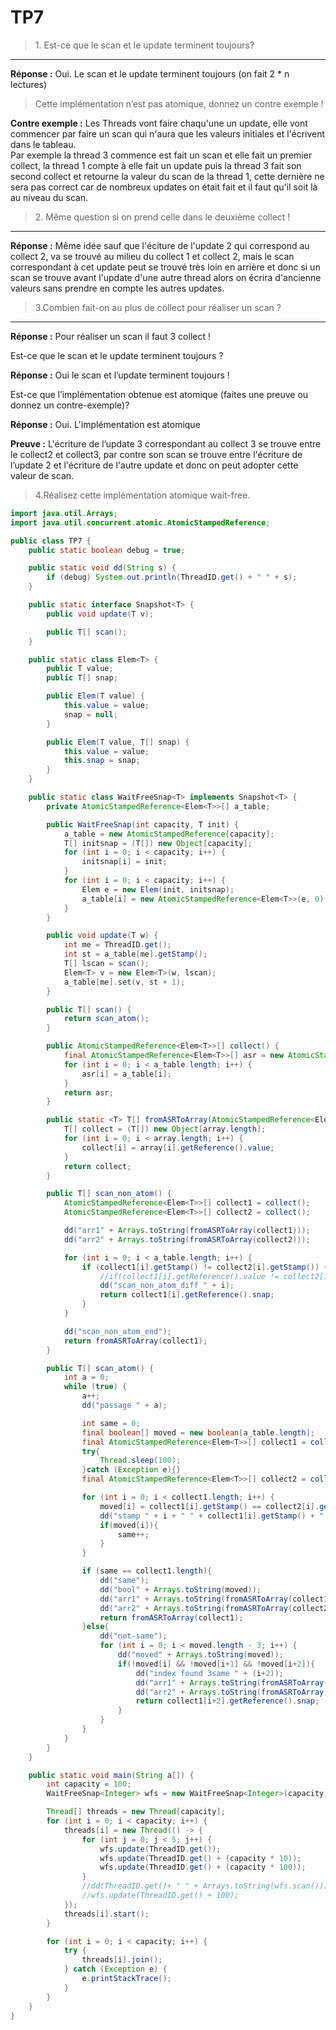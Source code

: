 # TP7

> 1\. Est-ce que le scan et le update terminent toujours?   
----------

**Réponse :** Oui. Le scan et le update terminent toujours (on fait 2 * n lectures)  

> Cette implémentation n’est pas atomique, donnez un contre exemple !  

**Contre exemple :**  Les Threads vont faire chaqu'une un update, elle vont commencer par faire un scan qui n'aura que les valeurs initiales et l'écrivent dans le tableau.  
Par exemple la thread 3 commence est fait un scan et elle fait un premier collect, la thread 1 compte à elle fait un update puis la thread 3 fait son second collect et retourne la valeur du scan de la thread 1, cette dernière ne sera pas correct car de nombreux updates on était fait et il faut qu'il soit là au niveau du scan.  

> 2\. Même question si on prend celle dans le deuxième collect ! 
------------

**Réponse :** Même idée sauf que l'éciture de l'update 2 qui correspond au collect 2, va se trouvé au milieu du collect 1 et collect 2, mais le scan correspondant à cet update peut se trouvé très loin en arrière et donc si un scan se trouve avant l'update d'une autre thread alors on écrira d'ancienne valeurs sans prendre en compte les autres updates.  

> 3\.Combien fait-on au plus de collect pour réaliser un scan ?  
---------

**Réponse :** Pour réaliser un scan il faut 3 collect !  

Est-ce que le scan et le update terminent toujours ?  

**Réponse :** Oui le scan et l’update terminent toujours !  

Est-ce que l’implémentation obtenue est atomique (faites une preuve ou donnez un contre-exemple)?  

**Réponse :** Oui. L'implémentation est atomique  

**Preuve :** L'écriture de l’update 3 correspondant au collect 3 se trouve entre le collect2 et collect3, par contre son scan se trouve entre l'écriture de l’update 2 et l'écriture de l'autre update et donc on peut adopter cette valeur de scan.    

> 4\.Réalisez cette implémentation atomique wait-free. 
```java
import java.util.Arrays;
import java.util.concurrent.atomic.AtomicStampedReference;

public class TP7 {
    public static boolean debug = true;

    public static void dd(String s) {
        if (debug) System.out.println(ThreadID.get() + " " + s);
    }

    public static interface Snapshot<T> {
        public void update(T v);

        public T[] scan();
    }

    public static class Elem<T> {
        public T value;
        public T[] snap;

        public Elem(T value) {
            this.value = value;
            snap = null;
        }

        public Elem(T value, T[] snap) {
            this.value = value;
            this.snap = snap;
        }
    }

    public static class WaitFreeSnap<T> implements Snapshot<T> {
        private AtomicStampedReference<Elem<T>>[] a_table;

        public WaitFreeSnap(int capacity, T init) {
            a_table = new AtomicStampedReference[capacity];
            T[] initsnap = (T[]) new Object[capacity];
            for (int i = 0; i < capacity; i++) {
                initsnap[i] = init;
            }
            for (int i = 0; i < capacity; i++) {
                Elem e = new Elem(init, initsnap);
                a_table[i] = new AtomicStampedReference<Elem<T>>(e, 0);
            }
        }

        public void update(T w) {
            int me = ThreadID.get();
            int st = a_table[me].getStamp();
            T[] lscan = scan();
            Elem<T> v = new Elem<T>(w, lscan);
            a_table[me].set(v, st + 1);
        }

        public T[] scan() {
            return scan_atom();
        }

        public AtomicStampedReference<Elem<T>>[] collect() {
            final AtomicStampedReference<Elem<T>>[] asr = new AtomicStampedReference[a_table.length];
            for (int i = 0; i < a_table.length; i++) {
                asr[i] = a_table[i];
            }
            return asr;
        }

        public static <T> T[] fromASRToArray(AtomicStampedReference<Elem<T>>[] array) {
            T[] collect = (T[]) new Object[array.length];
            for (int i = 0; i < array.length; i++) {
                collect[i] = array[i].getReference().value;
            }
            return collect;
        }

        public T[] scan_non_atom() {
            AtomicStampedReference<Elem<T>>[] collect1 = collect();
            AtomicStampedReference<Elem<T>>[] collect2 = collect();

            dd("arr1" + Arrays.toString(fromASRToArray(collect1)));
            dd("arr2" + Arrays.toString(fromASRToArray(collect2)));

            for (int i = 0; i < a_table.length; i++) {
                if (collect1[i].getStamp() != collect2[i].getStamp()) {
                    //if(collect1[i].getReference().value != collect2[i].getReference().value){
                    dd("scan_non_atom_diff " + i);
                    return collect1[i].getReference().snap;
                }
            }

            dd("scan_non_atom_end");
            return fromASRToArray(collect1);
        }

        public T[] scan_atom() {
            int a = 0;
            while (true) {
                a++;
                dd("passage " + a);

                int same = 0;
                final boolean[] moved = new boolean[a_table.length];
                final AtomicStampedReference<Elem<T>>[] collect1 = collect();
                try{
                    Thread.sleep(100);
                }catch (Exception e){}
                final AtomicStampedReference<Elem<T>>[] collect2 = collect();

                for (int i = 0; i < collect1.length; i++) {
                    moved[i] = collect1[i].getStamp() == collect2[i].getStamp();
                    dd("stamp " + i + " " + collect1[i].getStamp() + " " + collect2[i].getStamp());
                    if(moved[i]){
                        same++;
                    }
                }

                if (same == collect1.length){
                    dd("same");
                    dd("bool" + Arrays.toString(moved));
                    dd("arr1" + Arrays.toString(fromASRToArray(collect1)));
                    dd("arr2" + Arrays.toString(fromASRToArray(collect2)));
                    return fromASRToArray(collect1);
                }else{
                    dd("not-same");
                    for (int i = 0; i < moved.length - 3; i++) {
                        dd("moved" + Arrays.toString(moved));
                        if(!moved[i] && !moved[i+1] && !moved[i+2]){
                            dd("index found 3same " + (i+2));
                            dd("arr1" + Arrays.toString(fromASRToArray(collect1)));
                            dd("arr2" + Arrays.toString(fromASRToArray(collect2)));
                            return collect1[i+2].getReference().snap;
                        }
                    }
                }
            }
        }
    }

    public static void main(String a[]) {
        int capacity = 100;
        WaitFreeSnap<Integer> wfs = new WaitFreeSnap<Integer>(capacity, Integer.valueOf(-1));

        Thread[] threads = new Thread[capacity];
        for (int i = 0; i < capacity; i++) {
            threads[i] = new Thread(() -> {
                for (int j = 0; j < 5; j++) {
                    wfs.update(ThreadID.get());
                    wfs.update(ThreadID.get() + (capacity * 10));
                    wfs.update(ThreadID.get() + (capacity * 100));
                }
                //dd(ThreadID.get()+ " " + Arrays.toString(wfs.scan()));
                //wfs.update(ThreadID.get() + 100);
            });
            threads[i].start();
        }

        for (int i = 0; i < capacity; i++) {
            try {
                threads[i].join();
            } catch (Exception e) {
                e.printStackTrace();
            }
        }
    }
}
```